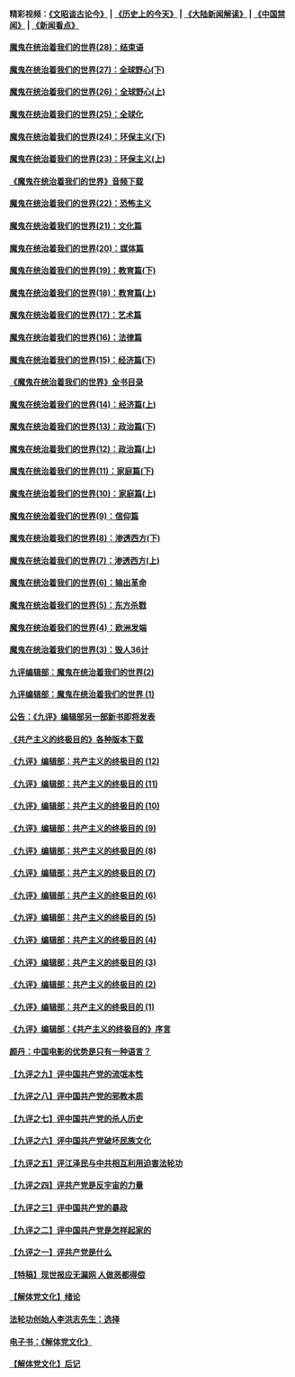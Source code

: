 #### 精彩视频：[《文昭谈古论今》](http://45.32.25.56/wenzhao) | [《历史上的今天》](http://45.32.25.56/today-in-history) | [《大陆新闻解读》](http://45.32.25.56/ntdtv-comedy) | [《中国禁闻》](http://45.32.25.56/ntdtv-news) | [《新闻看点》](http://45.32.25.56/news-insight) 

 #### [魔鬼在统治着我们的世界(28)：结束语](../pages/nsc422/n10936246.md?t=02070031) 

#### [魔鬼在统治着我们的世界(27)：全球野心(下)](../pages/nsc422/n10928319.md?t=02070031) 

#### [魔鬼在统治着我们的世界(26)：全球野心(上)](../pages/nsc422/n10900318.md?t=02070031) 

#### [魔鬼在统治着我们的世界(25)：全球化](../pages/nsc422/n10788205.md?t=02070031) 

#### [魔鬼在统治着我们的世界(24)：环保主义(下)](../pages/nsc422/n10695307.md?t=02070031) 

#### [魔鬼在统治着我们的世界(23)：环保主义(上)](../pages/nsc422/n10688613.md?t=02070031) 

#### [《魔鬼在统治着我们的世界》音频下载](../pages/nsc422/n10635553.md?t=02070031) 

#### [魔鬼在统治着我们的世界(22)：恐怖主义](../pages/nsc422/n10614727.md?t=02070031) 

#### [魔鬼在统治着我们的世界(21)：文化篇](../pages/nsc422/n10597706.md?t=02070031) 

#### [魔鬼在统治着我们的世界(20)：媒体篇](../pages/nsc422/n10586579.md?t=02070031) 

#### [魔鬼在统治着我们的世界(19)：教育篇(下)](../pages/nsc422/n10564808.md?t=02070031) 

#### [魔鬼在统治着我们的世界(18)：教育篇(上)](../pages/nsc422/n10526970.md?t=02070031) 

#### [魔鬼在统治着我们的世界(17)：艺术篇](../pages/nsc422/n10499093.md?t=02070031) 

#### [魔鬼在统治着我们的世界(16)：法律篇](../pages/nsc422/n10485969.md?t=02070031) 

#### [魔鬼在统治着我们的世界(15)：经济篇(下)](../pages/nsc422/n10469975.md?t=02070031) 

#### [《魔鬼在统治着我们的世界》全书目录](../pages/nsc422/n10464261.md?t=02070031) 

#### [魔鬼在统治着我们的世界(14)：经济篇(上)](../pages/nsc422/n10457370.md?t=02070031) 

#### [魔鬼在统治着我们的世界(13)：政治篇(下)](../pages/nsc422/n10448270.md?t=02070031) 

#### [魔鬼在统治着我们的世界(12)：政治篇(上)](../pages/nsc422/n10444576.md?t=02070031) 

#### [魔鬼在统治着我们的世界(11)：家庭篇(下)](../pages/nsc422/n10440961.md?t=02070031) 

#### [魔鬼在统治着我们的世界(10)：家庭篇(上)](../pages/nsc422/n10435448.md?t=02070031) 

#### [魔鬼在统治着我们的世界(9)：信仰篇](../pages/nsc422/n10432159.md?t=02070031) 

#### [魔鬼在统治着我们的世界(8)：渗透西方(下)](../pages/nsc422/n10429603.md?t=02070031) 

#### [魔鬼在统治着我们的世界(7)：渗透西方(上)](../pages/nsc422/n10426013.md?t=02070031) 

#### [魔鬼在统治着我们的世界(6)：输出革命](../pages/nsc422/n10421536.md?t=02070031) 

#### [魔鬼在统治着我们的世界(5)：东方杀戮](../pages/nsc422/n10417707.md?t=02070031) 

#### [魔鬼在统治着我们的世界(4)：欧洲发端](../pages/nsc422/n10414890.md?t=02070031) 

#### [魔鬼在统治着我们的世界(3)：毁人36计](../pages/nsc422/n10411583.md?t=02070031) 

#### [九评编辑部：魔鬼在统治着我们的世界(2)](../pages/nsc422/n10410036.md?t=02070031) 

#### [九评编辑部：魔鬼在统治着我们的世界 (1)](../pages/nsc422/n10406825.md?t=02070031) 

#### [公告：《九评》编辑部另一部新书即将发表](../pages/nsc422/n10405104.md?t=02070031) 

#### [《共产主义的终极目的》各种版本下载](../pages/nsc422/n10022138.md?t=02070031) 

#### [《九评》编辑部：共产主义的终极目的 (12)](../pages/nsc422/n9933272.md?t=02070031) 

#### [《九评》编辑部：共产主义的终极目的 (11)](../pages/nsc422/n9924973.md?t=02070031) 

#### [《九评》编辑部：共产主义的终极目的 (10)](../pages/nsc422/n9920883.md?t=02070031) 

#### [《九评》编辑部：共产主义的终极目的 (9)](../pages/nsc422/n9916363.md?t=02070031) 

#### [《九评》编辑部：共产主义的终极目的 (8)](../pages/nsc422/n9912488.md?t=02070031) 

#### [《九评》编辑部：共产主义的终极目的 (7)](../pages/nsc422/n9901176.md?t=02070031) 

#### [《九评》编辑部：共产主义的终极目的 (6)](../pages/nsc422/n9899359.md?t=02070031) 

#### [《九评》编辑部：共产主义的终极目的 (5)](../pages/nsc422/n9893174.md?t=02070031) 

#### [《九评》编辑部：共产主义的终极目的 (4)](../pages/nsc422/n9891246.md?t=02070031) 

#### [《九评》编辑部：共产主义的终极目的 (3)](../pages/nsc422/n9879879.md?t=02070031) 

#### [《九评》编辑部：共产主义的终极目的 (2)](../pages/nsc422/n9876205.md?t=02070031) 

#### [《九评》编辑部：共产主义的终极目的 (1)](../pages/nsc422/n9865857.md?t=02070031) 

#### [《九评》编辑部：《共产主义的终极目的》序言](../pages/nsc422/n9862666.md?t=02070031) 

#### [颜丹：中国电影的优势是只有一种语言？](../pages/nsc422/n9583062.md?t=02070031) 

#### [【九评之九】评中国共产党的流氓本性](../pages/nsc422/n737542.md?t=02070031) 

#### [【九评之八】评中国共产党的邪教本质](../pages/nsc422/n735942.md?t=02070031) 

#### [【九评之七】评中国共产党的杀人历史](../pages/nsc422/n733806.md?t=02070031) 

#### [【九评之六】评中国共产党破坏民族文化](../pages/nsc422/n731667.md?t=02070031) 

#### [【九评之五】评江泽民与中共相互利用迫害法轮功](../pages/nsc422/n730058.md?t=02070031) 

#### [【九评之四】评共产党是反宇宙的力量](../pages/nsc422/n727814.md?t=02070031) 

#### [【九评之三】评中国共产党的暴政](../pages/nsc422/n725597.md?t=02070031) 

#### [【九评之二】评中国共产党是怎样起家的](../pages/nsc422/n723946.md?t=02070031) 

#### [【九评之一】评共产党是什么](../pages/nsc422/n722529.md?t=02070031) 

#### [【特稿】现世报应无漏网 人做恶都得偿](../pages/nsc422/n4215167.md?t=02070031) 

#### [【解体党文化】绪论](../pages/nsc422/n1449356.md?t=02070031) 

#### [法轮功创始人李洪志先生：选择](../pages/nsc422/n3580738.md?t=02070031) 

#### [电子书：《解体党文化》](../pages/nsc422/n1573484.md?t=02070031) 

#### [【解体党文化】后记](../pages/nsc422/n1531999.md?t=02070031) 

